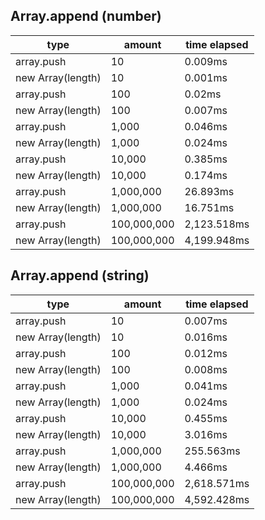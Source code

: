 ## Array.append (number)

|type|amount|time elapsed|
|-|-|-|
array.push|10|0.009ms
new Array(length)|10|0.001ms
array.push|100|0.02ms
new Array(length)|100|0.007ms
array.push|1,000|0.046ms
new Array(length)|1,000|0.024ms
array.push|10,000|0.385ms
new Array(length)|10,000|0.174ms
array.push|1,000,000|26.893ms
new Array(length)|1,000,000|16.751ms
array.push|100,000,000|2,123.518ms
new Array(length)|100,000,000|4,199.948ms
## Array.append (string)

|type|amount|time elapsed|
|-|-|-|
array.push|10|0.007ms
new Array(length)|10|0.016ms
array.push|100|0.012ms
new Array(length)|100|0.008ms
array.push|1,000|0.041ms
new Array(length)|1,000|0.024ms
array.push|10,000|0.455ms
new Array(length)|10,000|3.016ms
array.push|1,000,000|255.563ms
new Array(length)|1,000,000|4.466ms
array.push|100,000,000|2,618.571ms
new Array(length)|100,000,000|4,592.428ms
